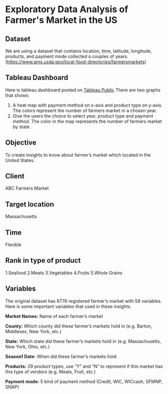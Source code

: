 # Exploratory Data Analysis of Farmer's Market in the US
## Dataset 
We are using a dataset that contains location, time, latitude, longitude, products, and payment mode collected a couples of years. (https://www.ams.usda.gov/local-food-directories/farmersmarkets) 
## Tableau Dashboard
Here is tableau dashboard posted on [Tableau Public](https://public.tableau.com/views/FarmersMarket_15906325980390/FarmersMarket)
There are two graphs that shows:
1. A heat map with payment method on x-axis and product type on y-axis. The colors represent the number of farmers market in a chosen year.
2. Give the users the choice to select year, product type and payment method. The color in the map represents the number of farmers market by state.
## Objective 
To create insights to know about farmer’s market which located in the United States.  
## Client 
ABC Farmers Market 
## Target location
Massachusetts 
## Time
Flexible 
## Rank in type of product
1.Seafood  2.Meats  3.Vegetables  4.Fruits  5.Whole Grains     
## Variables
The original dataset has 8778 registered farmer’s market with 59 variables. Here is some important variables that used in these insights.

**Market Names:** Name of each farmer’s market

**County:** Which county did these farmer’s markets hold in (e.g. Barton, Middlesex, New York, etc.)

**State:** Which state did these farmer’s markets hold in (e.g. Massachusetts, New York, Ohio, etc.)

**Season1 Date:** When did these farmer’s markets hold

**Products:** 29 product types, use “Y” and “N” to represent if this market has this type of vendors (e.g. Meats, Fruit, etc.)

**Payment mode:** 5 kind of payment method (Credit, WIC, WICcash, SFMNP, SNAP)
